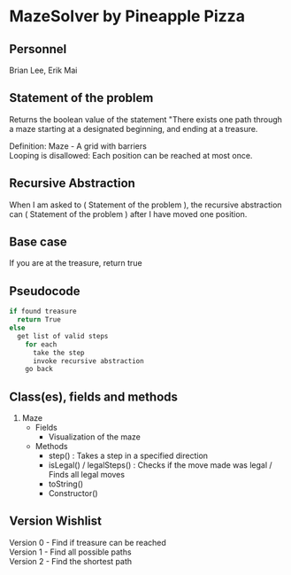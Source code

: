 # MazeSolver by Pineapple Pizza
## Personnel
Brian Lee, Erik Mai

## Statement of the problem
Returns the boolean value of the statement "There exists one path through a maze starting at a designated beginning, and ending at a treasure.

Definition: Maze - A grid with barriers  
Looping is disallowed: Each position can be reached at most once.

## Recursive Abstraction
When I am asked to ( Statement of the problem ), the recursive abstraction can ( Statement of the problem ) after I have moved one position.

## Base case
If you are at the treasure, return true

## Pseudocode
```Java
if found treasure  
  return True  
else  
  get list of valid steps  
    for each  
      take the step  
      invoke recursive abstraction  
    go back
```
## Class(es), fields and methods
1. Maze
   - Fields
     - Visualization of the maze
   - Methods
     - step() : Takes a step in a specified direction
     - isLegal() / legalSteps() : Checks if the move made was legal / Finds all legal moves
     - toString()
     - Constructor()
   
## Version Wishlist
Version 0 - Find if treasure can be reached  
Version 1 - Find all possible paths  
Version 2 - Find the shortest path  
